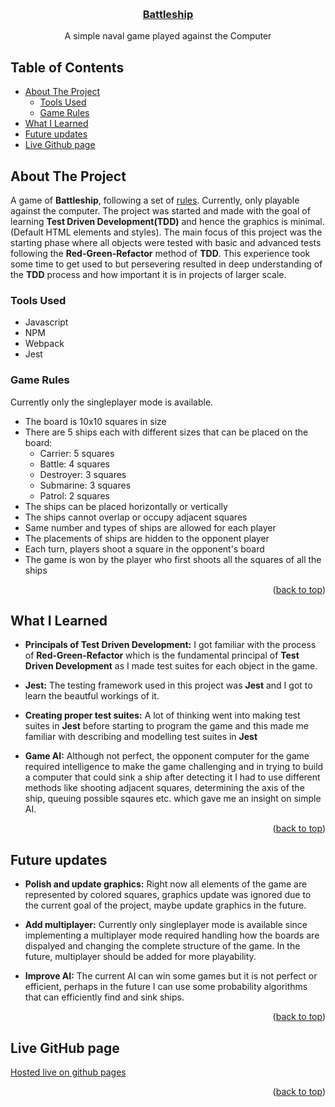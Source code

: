 <a name="top"></a>

<br />

<h3 align="center">
  <a href="https://imaginepog.github.io/battleship-game">Battleship</a>
</h3>
  <p align="center">
    A simple naval game played against the Computer
  </p>
</div>

## Table of Contents

- [About The Project](#about-the-project)
  - [Tools Used](#tools-used)
  - [Game Rules](#game-rules)
- [What I Learned](#what-i-learned)
- [Future updates](#future-updates)
- [Live Github page](#live-github-page)

## About The Project

A game of **Battleship**, following a set of [rules](#rules). Currently, only playable against the computer. The project was started and made with the goal of learning **Test Driven Development(TDD)** and hence the graphics is minimal. (Default HTML elements and styles). The main focus of this project was the starting phase where all objects were tested with basic and advanced tests following the **Red-Green-Refactor** method of **TDD**. This experience took some time to get used to but persevering resulted in deep understanding of the **TDD** process and how important it is in projects of larger scale.

### Tools Used

- Javascript
- NPM
- Webpack
- Jest

### Game Rules

Currently only the singleplayer mode is available.

- The board is 10x10 squares in size
- There are 5 ships each with different sizes that can be placed on the board:
  - Carrier: 5 squares
  - Battle: 4 squares
  - Destroyer: 3 squares
  - Submarine: 3 squares
  - Patrol: 2 squares
- The ships can be placed horizontally or vertically
- The ships cannot overlap or occupy adjacent squares
- Same number and types of ships are allowed for each player
- The placements of ships are hidden to the opponent player
- Each turn, players shoot a square in the opponent's board
- The game is won by the player who first shoots all the squares of all the ships

<p align="right">(<a href="#top">back to top</a>)</p>

## What I Learned

- **Principals of Test Driven Development:** I got familiar with the process of **Red-Green-Refactor** which is the fundamental principal of **Test Driven Development** as I made test suites for each object in the game.

- **Jest:** The testing framework used in this project was **Jest** and I got to learn the beautful workings of it.

- **Creating proper test suites:** A lot of thinking went into making test suites in **Jest** before starting to program the game and this made me familiar with describing and modelling test suites in **Jest**

- **Game AI:** Although not perfect, the opponent computer for the game required intelligence to make the game challenging and in trying to build a computer that could sink a ship after detecting it I had to use different methods like shooting adjacent squares, determining the axis of the ship, queuing possible sqaures etc. which gave me an insight on simple AI.

<p align="right">(<a href="#top">back to top</a>)</p>

## Future updates

- **Polish and update graphics:** Right now all elements of the game are represented by colored squares, graphics update was ignored due to the current goal of the project, maybe update graphics in the future.

- **Add multiplayer:** Currently only singleplayer mode is available since implementing a multiplayer mode required handling how the boards are dispalyed and changing the complete structure of the game. In the future, multiplayer should be added for more playability.

- **Improve AI:** The current AI can win some games but it is not perfect or efficient, perhaps in the future I can use some probability algorithms that can efficiently find and sink ships.

<p align="right">(<a href="#top">back to top</a>)</p>

## Live GitHub page

[Hosted live on github pages][gh-page]

<p align="right">(<a href="#top">back to top</a>)</p>

<!-- LINKS -->

[gh-page]: https://imaginepog.github.io/battleship-game/
